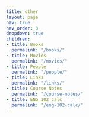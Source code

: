 ```yaml
---
title: other
layout: page
nav: true
nav_order: 3
dropdown: true
children:
- title: Books
  permalink: "/books/"
- title: Movies
  permalink: "/movies/"
- title: People
  permalink: "/people/"
- title: Links
  permalink: "/links/"
- title: Course Notes
  permalink: "/course-notes/"
- title: ENG 102 Calc
  permalink: "/eng-102-calc/"
---
```


